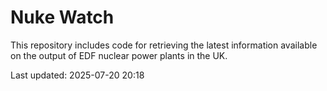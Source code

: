 # Nuke Watch

This repository includes code for retrieving the latest information available on the output of EDF nuclear power plants in the UK.

Last updated: 2025-07-20 20:18